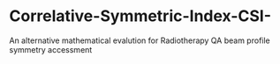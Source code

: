# Correlative-Symmetric-Index-CSI-
An alternative mathematical evalution for Radiotherapy QA beam profile symmetry accessment
